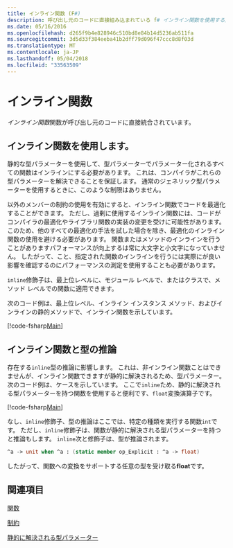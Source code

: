 ```yaml
---
title: インライン関数 (F#)
description: 呼び出し元のコードに直接組み込まれている f# インライン関数を使用する方法を説明します。
ms.date: 05/16/2016
ms.openlocfilehash: d265f9b4e828946c510bd8e84b14d5236ab511fa
ms.sourcegitcommit: 3d5d33f384eeba41b2dff79d096f47ccc8d8f03d
ms.translationtype: MT
ms.contentlocale: ja-JP
ms.lasthandoff: 05/04/2018
ms.locfileid: "33563509"
---
```

# <a name="inline-functions"></a>インライン関数

*インライン関数*関数が呼び出し元のコードに直接統合されています。


## <a name="using-inline-functions"></a>インライン関数を使用します。
静的な型パラメーターを使用して、型パラメーターでパラメーター化されるすべての関数はインラインにする必要があります。 これは、コンパイラがこれらの型パラメーターを解決できることを保証します。 通常のジェネリック型パラメーターを使用するときに、このような制限はありません。

以外のメンバーの制約の使用を有効にすると、インライン関数でコードを最適化することができます。 ただし、過剰に使用するインライン関数には、コードがコンパイラの最適化やライブラリ関数の実装の変更を受けに可能性があります。 このため、他のすべての最適化の手法を試した場合を除き、最適化のインライン関数の使用を避ける必要があります。 関数またはメソッドのインラインを行うことがありますパフォーマンスが向上するは常に大文字と小文字になっていません。 したがって、こと、指定された関数のインラインを行うには実際にが良い影響を確認するのにパフォーマンスの測定を使用することも必要があります。

`inline`修飾子は、最上位レベルに、モジュール レベルで、またはクラスで、メソッド レベルでの関数に適用できます。

次のコード例は、最上位レベル、インライン インスタンス メソッド、およびインラインの静的メソッドで、インライン関数を示しています。

[!code-fsharp[Main](../../../../samples/snippets/fsharp/lang-ref-3/snippet201.fs)]
    
## <a name="inline-functions-and-type-inference"></a>インライン関数と型の推論
存在する`inline`型の推論に影響します。 これは、非インライン関数ことはできませんが、インライン関数できますが静的に解決されるため、型パラメーター。 次のコード例は、ケースを示しています。 ここで`inline`ため、静的に解決される型パラメーターを持つ関数を使用すると便利です、`float`変換演算子です。

[!code-fsharp[Main](../../../../samples/snippets/fsharp/lang-ref-3/snippet202.fs)]

なし、`inline`修飾子、型の推論はここでは、特定の種類を実行する関数`int`です。 ただし、`inline`修飾子は、関数が静的に解決される型パラメーターを持つと推論もします。 `inline`次と修飾子は、型が推論されます。

```fsharp
^a -> unit when ^a : (static member op_Explicit : ^a -> float)
```

したがって、関数への変換をサポートする任意の型を受け取る**float**です。


## <a name="see-also"></a>関連項目
[関数](index.md)

[制約](../generics/constraints.md)

[静的に解決される型パラメーター](../generics/statically-resolved-type-parameters.md)
